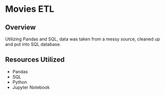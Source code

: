 # Movies ETL

## Overview

Utilizing Pandas and SQL, data was taken from a messy source, cleaned up and put into SQL database.

## Resources Utilized

* Pandas
* SQL
* Python
* Jupyter Notebook